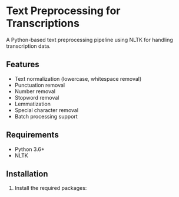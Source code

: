 # Text Preprocessing for Transcriptions

A Python-based text preprocessing pipeline using NLTK for handling transcription data.

## Features

- Text normalization (lowercase, whitespace removal)
- Punctuation removal
- Number removal
- Stopword removal
- Lemmatization
- Special character removal
- Batch processing support

## Requirements

- Python 3.6+
- NLTK

## Installation

1. Install the required packages:
